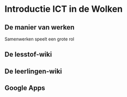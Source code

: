# Introductie ICT in de Wolken

## De manier van werken
Samenwerken speelt een grote rol

## De lesstof-wiki

## De leerlingen-wiki

## Google Apps
